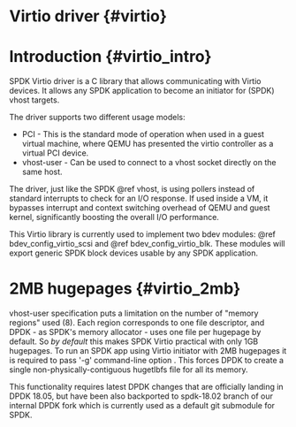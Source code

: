 # Virtio driver {#virtio}

# Introduction {#virtio_intro}

SPDK Virtio driver is a C library that allows communicating with Virtio devices.
It allows any SPDK application to become an initiator for (SPDK) vhost targets.

The driver supports two different usage models:
* PCI - This is the standard mode of operation when used in a guest virtual
machine, where QEMU has presented the virtio controller as a virtual PCI device.
* vhost-user - Can be used to connect to a vhost socket directly on the same host.

The driver, just like the SPDK @ref vhost, is using pollers instead of standard
interrupts to check for an I/O response. If used inside a VM, it bypasses interrupt
and context switching overhead of QEMU and guest kernel, significantly boosting
the overall I/O performance.

This Virtio library is currently used to implement two bdev modules:
@ref bdev_config_virtio_scsi and @ref bdev_config_virtio_blk.
These modules will export generic SPDK block devices usable by any SPDK application.

# 2MB hugepages {#virtio_2mb}

vhost-user specification puts a limitation on the number of "memory regions" used (8).
Each region corresponds to one file descriptor, and DPDK - as SPDK's memory allocator -
uses one file per hugepage by default. So *by default* this makes SPDK Virtio practical
with only 1GB hugepages. To run an SPDK app using Virtio initiator with 2MB hugepages
it is required to pass '-g' command-line option . This forces DPDK to create a single
non-physically-contiguous hugetlbfs file for all its memory.

This functionality requires latest DPDK changes that are officially landing in DPDK
18.05, but have been also backported to spdk-18.02 branch of our internal DPDK fork
which is currently used as a default git submodule for SPDK.
